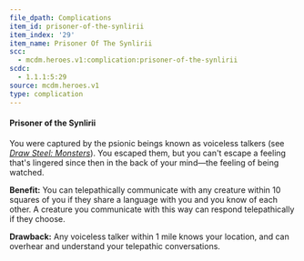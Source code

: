 ```yaml
---
file_dpath: Complications
item_id: prisoner-of-the-synlirii
item_index: '29'
item_name: Prisoner Of The Synlirii
scc:
  - mcdm.heroes.v1:complication:prisoner-of-the-synlirii
scdc:
  - 1.1.1:5:29
source: mcdm.heroes.v1
type: complication
---
```


#### Prisoner of the Synlirii

You were captured by the psionic beings known as voiceless talkers (see *[Draw Steel: Monsters](https://mcdm.gg/DS-Monsters)*). You escaped them, but you can't escape a feeling that's lingered since then in the back of your mind—the feeling of being watched.

**Benefit:** You can telepathically communicate with any creature within 10 squares of you if they share a language with you and you know of each other. A creature you communicate with this way can respond telepathically if they choose.

**Drawback:** Any voiceless talker within 1 mile knows your location, and can overhear and understand your telepathic conversations.
